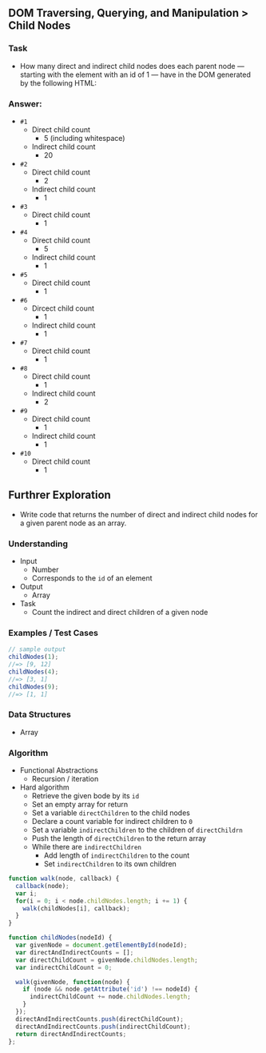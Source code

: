 ## DOM Traversing, Querying, and Manipulation > Child Nodes

### Task
- How many direct and indirect child nodes does each parent node — starting with the element with an id of 1 — have in the DOM generated by the following HTML:

### Answer:
- `#1`
  + Direct child count
    * 5 (including whitespace)
  + Indirect child count
    * 20
- `#2`
  + Direct child count
    * 2
  + Indirect child count
    * 1
- `#3`
  + Direct child count
    * 1
- `#4`
  + Direct child count
    * 5
  + Indirect child count
    * 1
- `#5`
  + Direct child count
    * 1
- `#6`
  + Dircect child count
    * 1
  + Indirect child count
    * 1
- `#7`
  + Direct child count
    * 1
- `#8`
  + Direct child count
    * 1
  + Indirect child count
    * 2
- `#9`
  + Direct child count
    * 1
  + Indirect child count
    * 1
- `#10`
  + Direct child count
    * 1

## Furthrer Exploration
- Write code that returns the number of direct and indirect child nodes for a given parent node as an array.

### Understanding
- Input
  + Number
  + Corresponds to the `id` of an element
- Output
  + Array
- Task
  + Count the indirect and direct children of a given node

### Examples / Test Cases
```js
// sample output
childNodes(1);
//=> [9, 12]
childNodes(4);
//=> [3, 1]
childNodes(9);
//=> [1, 1]

```

### Data Structures
- Array

### Algorithm
- Functional Abstractions
  + Recursion / iteration
- Hard algorithm
  + Retrieve the given bode by its `id`
  + Set an empty array for return
  + Set a variable `directChildren` to the child nodes
  + Declare a count variable for indirect children to `0`
  + Set a variable `indirectChildren` to the children of `directChildrn`
  + Push the length of `directChildren` to the return array
  + While there are `indirectChildren`
    * Add length of `indirectChildren` to the count
    * Set `indirectChildren` to its own children

```js
function walk(node, callback) {
  callback(node);
  var i;
  for(i = 0; i < node.childNodes.length; i += 1) {
    walk(childNodes[i], callback);
  }
}

function childNodes(nodeId) {
  var givenNode = document.getElementById(nodeId);
  var directAndIndirectCounts = [];
  var directChildCount = givenNode.childNodes.length;
  var indirectChildCount = 0;

  walk(givenNode, function(node) {
    if (node && node.getAttribute('id') !== nodeId) {
      indirectChildCount += node.childNodes.length;
    }
  });
  directAndIndirectCounts.push(directChildCount);
  directAndIndirectCounts.push(indirectChildCount);
  return directAndIndirectCounts;
};
```
